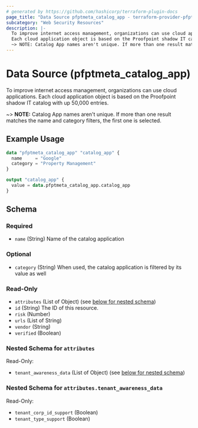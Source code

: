 ```yaml
---
# generated by https://github.com/hashicorp/terraform-plugin-docs
page_title: "Data Source pfptmeta_catalog_app - terraform-provider-pfptmeta"
subcategory: "Web Security Resources"
description: |-
  To improve internet access management, organizations can use cloud applications.
  Each cloud application object is based on the Proofpoint shadow IT catalog with up 50,000 entries.
  ~> NOTE: Catalog App names aren't unique. If more than one result matches the name and category filters, the first one is selected.
---
```


# Data Source (pfptmeta_catalog_app)

To improve internet access management, organizations can use cloud applications. 
Each cloud application object is based on the Proofpoint shadow IT catalog with up 50,000 entries.

~> **NOTE:** Catalog App names aren't unique. If more than one result matches the name and category filters, the first one is selected.

## Example Usage

```terraform
data "pfptmeta_catalog_app" "catalog_app" {
  name     = "Google"
  category = "Property Management"
}

output "catalog_app" {
  value = data.pfptmeta_catalog_app.catalog_app
}
```

<!-- schema generated by tfplugindocs -->
## Schema

### Required

- `name` (String) Name of the catalog application

### Optional

- `category` (String) When used, the catalog application is filtered by its value as well

### Read-Only

- `attributes` (List of Object) (see [below for nested schema](#nestedatt--attributes))
- `id` (String) The ID of this resource.
- `risk` (Number)
- `urls` (List of String)
- `vendor` (String)
- `verified` (Boolean)

<a id="nestedatt--attributes"></a>
### Nested Schema for `attributes`

Read-Only:

- `tenant_awareness_data` (List of Object) (see [below for nested schema](#nestedobjatt--attributes--tenant_awareness_data))

<a id="nestedobjatt--attributes--tenant_awareness_data"></a>
### Nested Schema for `attributes.tenant_awareness_data`

Read-Only:

- `tenant_corp_id_support` (Boolean)
- `tenant_type_support` (Boolean)
